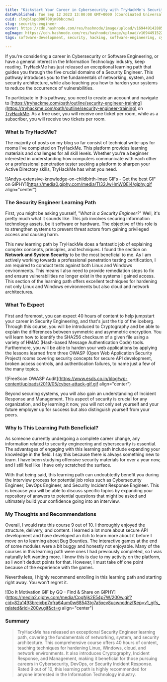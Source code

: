 ```yaml
---
title: "Kickstart Your Career in Cybersecurity with TryHackMe's Security Engineer Learning Path"
datePublished: Tue Sep 12 2023 13:00:08 GMT+0000 (Coordinated Universal Time)
cuid: clmgblspq000708jm9bbccmw1
slug: security-engineer
cover: https://cdn.hashnode.com/res/hashnode/image/upload/v1694491428850/57672f06-356b-4062-ba5d-2d0a18ec3061.png
ogImage: https://cdn.hashnode.com/res/hashnode/image/upload/v1694491522356/34991cc9-9ec1-4e64-8c64-6f858f8766f3.png
tags: software-development, security, hacking, software-engineering, cybersecurity-1

---
```


If you're considering a career in Cybersecurity or Software Engineering, or have a general interest in the Information Technology industry, keep reading. TryHackMe has just released an exceptional learning path that guides you through the five crucial domains of a Security Engineer. This pathway introduces you to the fundamentals of networking, system, and security architecture, while also teaching you how to harden your systems to reduce the occurrence of vulnerabilities.

To participate in this pathway, you need to create an account and navigate to [https://tryhackme.com/path/outline/security-engineer-training](https://tryhackme.com/path/outline/security-engineer-training) on [TryHackMe](https://tryhackme.com). As a free user, you will receive one ticket per room, while as a subscriber, you will receive two tickets per room.

### What Is TryHackMe?

The majority of posts on my blog so far consist of technical write-ups for rooms I've completed on TryHackMe. This platform provides learning materials and challenges for all skill levels. Whether you're a beginner interested in understanding how computers communicate with each other or a professional penetration tester seeking a platform to sharpen your Active Directory skills, TryHackMe has what you need.

![Andys-extensive-knowledge-on-childbirth-lmao GIFs - Get the best GIF on  GIPHY](https://media0.giphy.com/media/TI32JwHmWQEi4/giphy.gif align="center")

### The Security Engineer Learning Path

First, you might be asking yourself, "*What is a Security Engineer?*" Well, it's pretty much what it sounds like. This job involves securing information technology assets, be it software or hardware. The objective of this role is to strengthen systems to prevent threat actors from gaining privileged access and causing harm.

This new learning path by TryHackMe does a fantastic job of explaining complex concepts, principles, and techniques. I found the section on **Network and System Security** to be the most beneficial to me. As I am actively working towards a professional penetration testing certification, I am required to conduct tests against both Linux and Windows environments. This means I also need to provide remediation steps to fix and ensure vulnerabilities no longer exist in the systems I gained access. This section of the learning path offers excellent techniques for hardening not only Linux and Windows environments but also cloud and network architectures.

### What To Expect

First and foremost, you can expect 40 hours of content to help jumpstart your career in Security Engineering, and that's just the tip of the iceberg. Through this course, you will be introduced to Cryptography and be able to explain the differences between symmetric and asymmetric encryption. You will learn how to identify the SHA256 checksum of a given file using a variety of HMAC (Hash-based Message Authentication Code) tools. Furthermore, you will be able to harden your web applications by applying the lessons learned from three OWASP (Open Web Application Security Project) rooms covering security concepts for secure API development, broken access controls, and authentication failures, to name just a few of the many topics.

![FreeScan OWASP Audit](https://www.esds.co.in/blog/wp-content/uploads/2019/05/cyber-attack-gif.gif align="center")

Beyond securing systems, you will also gain an understanding of Incident Response and Management. This aspect of security is crucial for any organization, and by learning it now, you will not only set yourself and your future employer up for success but also distinguish yourself from your peers.

### Why Is This Learning Path Beneficial?

As someone currently undergoing a complete career change, any information related to security engineering and cybersecurity is essential. The advantages of engaging with this learning path include expanding your knowledge in the field. I say this because there is always something new to learn. I have been studying offensive security materials for over a year now, and I still feel like I have only scratched the surface.

With that being said, this learning path can undoubtedly benefit you during the interview process for potential job roles such as Cybersecurity Engineer, DevOps Engineer, and Security Incident Response Engineer. This is because you will be able to discuss specific topics by expanding your repository of answers to potential questions that might be asked and ultimately build your confidence going into an interview.

### My Thoughts and Recommendations

Overall, I would rate this course 9 out of 10. I thoroughly enjoyed the structure, delivery, and content. I learned a lot more about secure API development and have developed an itch to learn more about it before I move on to learning about Bug Bounties. The interactive games at the end of some modules were a bit buggy and honestly not enjoyable. Many of the courses in this learning path were ones I had previously completed, so I was naturally left wanting more. I know this is due to my activity on the platform, so I won't deduct points for that. However, I must take off one point because of the experience with the games.

Nevertheless, I highly recommend enrolling in this learning path and starting right away. You won't regret it.

![Do It Motivation GIF by GQ - Find & Share on GIPHY](https://media2.giphy.com/media/CpgNjk2E54p7W/200w.gif?cid=82a1493breixbp7qfra64um0w68543tg7a5xev8ucwncdnzf&ep=v1_gifs_related&rid=200w.gif&ct=g align="center")

### Summary

> TryHackMe has released an exceptional Security Engineer learning path, covering the fundamentals of networking, system, and security architecture. This comprehensive course offers 40 hours of content, teaching techniques for hardening Linux, Windows, cloud, and network environments. It also introduces Cryptography, Incident Response, and Management, making it beneficial for those pursuing careers in Cybersecurity, DevOps, or Security Incident Response. Rated 9 out of 10, this learning path is highly recommended for anyone interested in the Information Technology industry.